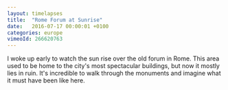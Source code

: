 ```yaml
---
layout: timelapses
title:  "Rome Forum at Sunrise"
date:   2016-07-17 00:00:01 +0100
categories: europe
vimeoId: 266620763
---
```


I woke up early to watch the sun rise over the old forum in Rome. This area used to be home to the city's most spectacular buildings, but now it mostly lies in ruin. It's incredible to walk through the monuments and imagine what it must have been like here.
